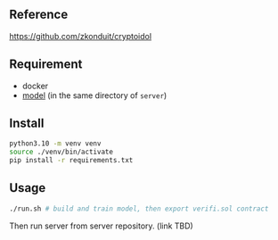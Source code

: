 ## Reference

https://github.com/zkonduit/cryptoidol

## Requirement

- docker
- [model](https://github.com/half-gallon/model) (in the same directory of `server`)

## Install

```bash
python3.10 -m venv venv
source ./venv/bin/activate
pip install -r requirements.txt
```

## Usage

```bash
./run.sh # build and train model, then export verifi.sol contract
```

Then run server from server repository. (link TBD)
